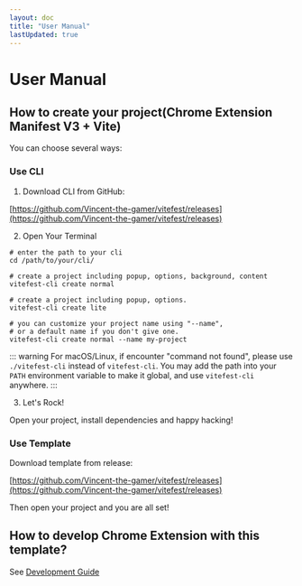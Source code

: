 ```yaml
---
layout: doc
title: "User Manual"
lastUpdated: true
---
```


# User Manual

## How to create your project(Chrome Extension Manifest V3 + Vite)

You can choose several ways:

### Use CLI

1. Download CLI from GitHub:

[https://github.com/Vincent-the-gamer/vitefest/releases](https://github.com/Vincent-the-gamer/vitefest/releases)

2. Open Your Terminal
```shell
# enter the path to your cli
cd /path/to/your/cli/

# create a project including popup, options, background, content
vitefest-cli create normal

# create a project including popup, options.
vitefest-cli create lite

# you can customize your project name using "--name", 
# or a default name if you don't give one.
vitefest-cli create normal --name my-project
```

::: warning
For macOS/Linux, if encounter "command not found", please use `./vitefest-cli` instead of `vitefest-cli`.
You may add the path into your `PATH` environment variable to make it global, and use `vitefest-cli` anywhere.
:::

3. Let's Rock!

Open your project, install dependencies and happy hacking!

### Use Template

Download template from release:

[https://github.com/Vincent-the-gamer/vitefest/releases](https://github.com/Vincent-the-gamer/vitefest/releases)

Then open your project and you are all set!

## How to develop Chrome Extension with this template?

See [Development Guide](./devGuide.md)
